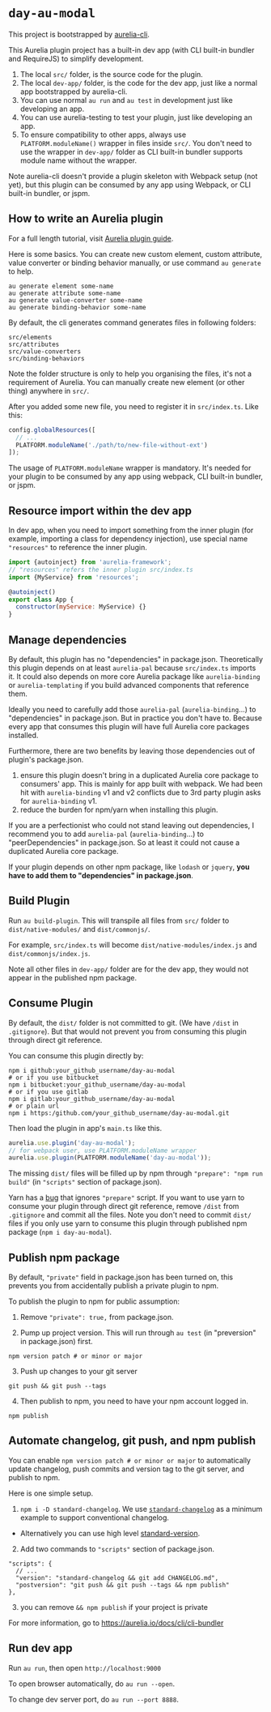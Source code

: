 # `day-au-modal`

This project is bootstrapped by [aurelia-cli](https://github.com/aurelia/cli).

This Aurelia plugin project has a built-in dev app (with CLI built-in bundler and RequireJS) to simplify development.

1. The local `src/` folder, is the source code for the plugin.
2. The local `dev-app/` folder, is the code for the dev app, just like a normal app bootstrapped by aurelia-cli.
3. You can use normal `au run` and `au test` in development just like developing an app.
4. You can use aurelia-testing to test your plugin, just like developing an app.
5. To ensure compatibility to other apps, always use `PLATFORM.moduleName()` wrapper in files inside `src/`. You don't need to use the wrapper in `dev-app/` folder as CLI built-in bundler supports module name without the wrapper.

Note aurelia-cli doesn't provide a plugin skeleton with Webpack setup (not yet), but this plugin can be consumed by any app using Webpack, or CLI built-in bundler, or jspm.

## How to write an Aurelia plugin

For a full length tutorial, visit [Aurelia plugin guide](https://aurelia.io/docs/plugins/write-new-plugin).

Here is some basics. You can create new custom element, custom attribute, value converter or binding behavior manually, or use command `au generate` to help.
```shell
au generate element some-name
au generate attribute some-name
au generate value-converter some-name
au generate binding-behavior some-name
```

By default, the cli generates command generates files in following folders:
```
src/elements
src/attributes
src/value-converters
src/binding-behaviors
```

Note the folder structure is only to help you organising the files, it's not a requirement of Aurelia. You can manually create new element (or other thing) anywhere in `src/`.

After you added some new file, you need to register it in `src/index.ts`. Like this:
```js
config.globalResources([
  // ...
  PLATFORM.moduleName('./path/to/new-file-without-ext')
]);
````

The usage of `PLATFORM.moduleName` wrapper is mandatory. It's needed for your plugin to be consumed by any app using webpack, CLI built-in bundler, or jspm.

## Resource import within the dev app

In dev app, when you need to import something from the inner plugin (for example, importing a class for dependency injection), use special name `"resources"` to reference the inner plugin.

```js
import {autoinject} from 'aurelia-framework';
// "resources" refers the inner plugin src/index.ts
import {MyService} from 'resources';

@autoinject()
export class App {
  constructor(myService: MyService) {}
}
```

## Manage dependencies

By default, this plugin has no "dependencies" in package.json. Theoretically this plugin depends on at least `aurelia-pal` because `src/index.ts` imports it. It could also depends on more core Aurelia package like `aurelia-binding` or `aurelia-templating` if you build advanced components that reference them.

Ideally you need to carefully add those `aurelia-pal` (`aurelia-binding`...) to "dependencies" in package.json. But in practice you don't have to. Because every app that consumes this plugin will have full Aurelia core packages installed.

Furthermore, there are two benefits by leaving those dependencies out of plugin's package.json.
1. ensure this plugin doesn't bring in a duplicated Aurelia core package to consumers' app. This is mainly for app built with webpack. We had been hit with `aurelia-binding` v1 and v2 conflicts due to 3rd party plugin asks for `aurelia-binding` v1.
2. reduce the burden for npm/yarn when installing this plugin.

If you are a perfectionist who could not stand leaving out dependencies, I recommend you to add `aurelia-pal` (`aurelia-binding`...) to "peerDependencies" in package.json. So at least it could not cause a duplicated Aurelia core package.

If your plugin depends on other npm package, like `lodash` or `jquery`, **you have to add them to "dependencies" in package.json**.

## Build Plugin

Run `au build-plugin`. This will transpile all files from `src/` folder to `dist/native-modules/` and `dist/commonjs/`.

For example, `src/index.ts` will become `dist/native-modules/index.js` and `dist/commonjs/index.js`.

Note all other files in `dev-app/` folder are for the dev app, they would not appear in the published npm package.

## Consume Plugin

By default, the `dist/` folder is not committed to git. (We have `/dist` in `.gitignore`). But that would not prevent you from consuming this plugin through direct git reference.

You can consume this plugin directly by:
```shell
npm i github:your_github_username/day-au-modal
# or if you use bitbucket
npm i bitbucket:your_github_username/day-au-modal
# or if you use gitlab
npm i gitlab:your_github_username/day-au-modal
# or plain url
npm i https:/github.com/your_github_username/day-au-modal.git
```

Then load the plugin in app's `main.ts` like this.
```js
aurelia.use.plugin('day-au-modal');
// for webpack user, use PLATFORM.moduleName wrapper
aurelia.use.plugin(PLATFORM.moduleName('day-au-modal'));
```

The missing `dist/` files will be filled up by npm through `"prepare": "npm run build"` (in `"scripts"` section of package.json).

Yarn has a [bug](https://github.com/yarnpkg/yarn/issues/5235) that ignores `"prepare"` script. If you want to use yarn to consume your plugin through direct git reference, remove `/dist` from `.gitignore` and commit all the files. Note you don't need to commit `dist/` files if you only use yarn to consume this plugin through published npm package (`npm i day-au-modal`).

## Publish npm package

By default, `"private"` field in package.json has been turned on, this prevents you from accidentally publish a private plugin to npm.

To publish the plugin to npm for public assumption:
1. Remove `"private": true,` from package.json.

2. Pump up project version. This will run through `au test` (in "preversion" in package.json) first.
```shell
npm version patch # or minor or major
```
3. Push up changes to your git server
```shell
git push && git push --tags
```
4. Then publish to npm, you need to have your npm account logged in.
```shell
npm publish
```

## Automate changelog, git push, and npm publish

You can enable `npm version patch # or minor or major` to automatically update changelog, push commits and version tag to the git server, and publish to npm.

Here is one simple setup.
1. `npm i -D standard-changelog`. We use [`standard-changelog`](https://github.com/conventional-changelog/conventional-changelog) as a minimum example to support conventional changelog.
  * Alternatively you can use high level [standard-version](https://github.com/conventional-changelog/standard-version).
2. Add two commands to `"scripts"` section of package.json.

```
"scripts": {
  // ...
  "version": "standard-changelog && git add CHANGELOG.md",
  "postversion": "git push && git push --tags && npm publish"
},
```
3. you can remove `&& npm publish` if your project is private

For more information, go to https://aurelia.io/docs/cli/cli-bundler

## Run dev app

Run `au run`, then open `http://localhost:9000`

To open browser automatically, do `au run --open`.

To change dev server port, do `au run --port 8888`.


